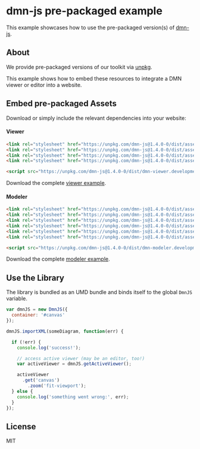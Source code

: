 # dmn-js pre-packaged example

This example showcases how to use the pre-packaged version(s) of [dmn-js](https://github.com/bpmn-io/dmn-js).


## About

We provide pre-packaged versions of our toolkit via [unpkg](https://unpkg.com/dmn-js/dist/).

This example shows how to embed these resources to integrate a DMN viewer or editor
into a website.


## Embed pre-packaged Assets

Download or simply include the relevant dependencies into your website:

#### Viewer

```html
<link rel="stylesheet" href="https://unpkg.com/dmn-js@1.4.0-0/dist/assets/dmn-js-drd.css">
<link rel="stylesheet" href="https://unpkg.com/dmn-js@1.4.0-0/dist/assets/dmn-js-decision-table.css">
<link rel="stylesheet" href="https://unpkg.com/dmn-js@1.4.0-0/dist/assets/dmn-js-literal-expression.css">
<link rel="stylesheet" href="https://unpkg.com/dmn-js@1.4.0-0/dist/assets/dmn-font/css/dmn.css">

<script src="https://unpkg.com/dmn-js@1.4.0-0/dist/dmn-viewer.development.js"></script>
```

Download the complete [viewer example](https://rawgit.com/bpmn-io/dmn-js-examples/master/starter/viewer.html).

#### Modeler

```html
<link rel="stylesheet" href="https://unpkg.com/dmn-js@1.4.0-0/dist/assets/diagram-js.css">
<link rel="stylesheet" href="https://unpkg.com/dmn-js@1.4.0-0/dist/assets/dmn-js-drd.css">
<link rel="stylesheet" href="https://unpkg.com/dmn-js@1.4.0-0/dist/assets/dmn-js-decision-table.css">
<link rel="stylesheet" href="https://unpkg.com/dmn-js@1.4.0-0/dist/assets/dmn-js-decision-table-controls.css">
<link rel="stylesheet" href="https://unpkg.com/dmn-js@1.4.0-0/dist/assets/dmn-js-literal-expression.css">
<link rel="stylesheet" href="https://unpkg.com/dmn-js@1.4.0-0/dist/assets/dmn-font/css/dmn.css">

<script src="https://unpkg.com/dmn-js@1.4.0-0/dist/dmn-modeler.development.js"></script>
```

Download the complete [modeler example](https://rawgit.com/bpmn-io/dmn-js-examples/master/starter/modeler.html).


## Use the Library

The library is bundled as an UMD bundle and binds itself to the global `DmnJS`
variable.

```javascript
var dmnJS = new DmnJS({
  container: '#canvas'
});

dmnJS.importXML(someDiagram, function(err) {

  if (!err) {
    console.log('success!');

    // access active viewer (may be an editor, too!)
    var activeViewer = dmnJS.getActiveViewer();

    activeViewer
      .get('canvas')
        .zoom('fit-viewport');
  } else {
    console.log('something went wrong:', err);
  }
});
```

## License

MIT

